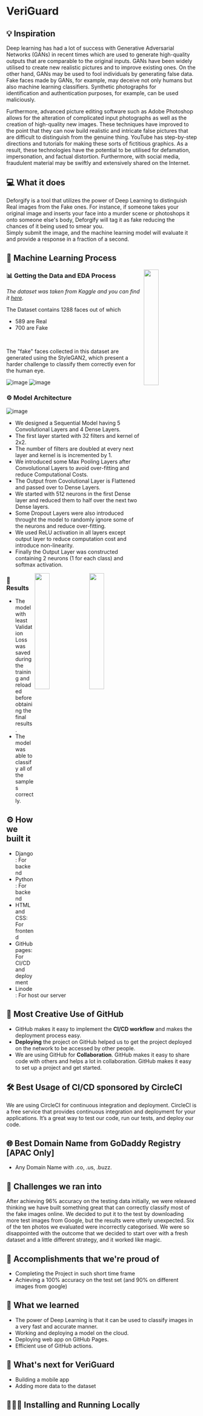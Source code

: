 # VeriGuard

## 💡 Inspiration

Deep learning has had a lot of success with Generative Adversarial Networks (GANs) in recent times which are used to generate high-quality outputs that are comparable to the original inputs. GANs have been widely utilised to create new realistic pictures and to improve existing ones. On the other hand, GANs may be used to fool individuals by generating false data. Fake faces made by GANs, for example, may deceive not only humans but also machine learning classifiers. Synthetic photographs for identification and authentication purposes, for example, can be used maliciously.

Furthermore, advanced picture editing software such as Adobe Photoshop allows for the alteration of complicated input photographs as well as the creation of high-quality new images. These techniques have improved to the point that they can now build realistic and intricate false pictures that are difficult to distinguish from the genuine thing. YouTube has step-by-step directions and tutorials for making these sorts of fictitious graphics. As a result, these technologies have the potential to be utilised for defamation, impersonation, and factual distortion. Furthermore, with social media, fraudulent material may be swiftly and extensively shared on the Internet.

## 💻 What it does

Deforgify is a tool that utilizes the power of Deep Learning to distinguish Real images from the Fake ones. For instance, if someone takes your original image and inserts your face into a murder scene or photoshops it onto someone else's body, Deforgify will tag it as fake reducing the chances of it being used to smear you. <br>
Simply submit the image, and the machine learning model will evaluate it and provide a response in a fraction of a second.

## 🤖 Machine Learning Process

<img src="https://user-images.githubusercontent.com/54859521/156918096-1516ea9b-59c4-4ab6-a774-d6e660d76a84.png" align="right"  width="28%"/>
<h3> 📊 Getting the Data and EDA Process </h3>

_The dataset was taken from Kaggle and you can find it [here](https://www.kaggle.com/hamzaboulahia/hardfakevsrealfaces)._ <br>

The Dataset contains 1288 faces out of which

- 589 are Real
- 700 are Fake

<br>

The "fake" faces collected in this dataset are generated using the StyleGAN2, which present a harder challenge to classify them correctly even for the human eye.

![image](https://user-images.githubusercontent.com/54859521/156918357-a2c60191-24f4-4bf1-a054-fb005f397968.png)
![image](https://user-images.githubusercontent.com/54859521/156918366-6a5e35e5-7f09-4784-978a-7e7db51649a1.png)

### ⚙️ Model Architecture

![image](https://user-images.githubusercontent.com/54859521/156918839-2a2f7296-5a9b-4700-8c60-e46b5edf4e87.png)

- We designed a Sequential Model having 5 Convolutional Layers and 4 Dense Layers.
- The first layer started with 32 filters and kernel of 2x2.
- The number of filters are doubled at every next layer and kernel is is incremented by 1.
- We introduced some Max Pooling Layers after Convolutional Layers to avoid over-fitting and reduce Computational Costs.
- The Output from Covolutional Layer is Flattened and passed over to Dense Layers.
- We started with 512 neurons in the first Dense layer and reduced them to half over the next two Dense layers.
- Some Dropout Layers were also introduced throught the model to randomly ignore some of the neurons and reduce over-fitting.
- We used ReLU activation in all layers except output layer to reduce computation cost and introduce non-linearity.
- Finally the Output Layer was constructed containing 2 neurons (1 for each class) and softmax activation.

<img src="https://user-images.githubusercontent.com/54859521/156919341-7d25c3f3-122c-4560-9e3f-74021ffe76ba.png" align="right"  width="28%"/>
<img src="https://user-images.githubusercontent.com/54859521/156919363-6159ab82-7220-45ea-b181-9b70f3568ef0.png" align="right"  width="28%"/>

### 🤩 Results

- The model with least Validation Loss was saved during the training and reloaded before obtaining the final results.
- The model was able to classify all of the samples correctly.

## ⚙️ How we built it

- Django: For backend
- Python: For backend
- HTML and CSS: For frontend
- GitHub pages: For CI/CD and deployment
- Linode: For host our server

## 🤝 Most Creative Use of GitHub

- GitHub makes it easy to implement the **CI/CD workflow** and makes the deployment process easy.
- **Deploying** the project on GitHub helped us to get the project deployed on the network to be accessed by other people.
- We are using GitHub for **Collaboration**. GitHub makes it easy to share code with others and helps a lot in collaboration. GitHub makes it easy to set up a project and get started.

## 🛠 Best Usage of CI/CD sponsored by CircleCI

We are using CircleCI for continuous integration and deployment. CircleCI is a free service that provides continuous integration and deployment for your applications. It’s a great way to test our code, run our tests, and deploy our code.

## 🌐 Best Domain Name from GoDaddy Registry [APAC Only]

- Any Domain Name with .co, .us, .buzz.

## 🧠 Challenges we ran into

After achieving 96% accuracy on the testing data initially, we were releaved thinking we have built something great that can correctly classify most of the fake images online. We decided to put it to the test by downloading more test images from Google, but the results were utterly unexpected. Six of the ten photos we evaluated were incorrectly categorised. We were so disappointed with the outcome that we decided to start over with a fresh dataset and a little different strategy, and it worked like magic.

## 🏅 Accomplishments that we're proud of

- Completing the Project in such short time frame
- Achieving a 100% accuracy on the test set (and 90% on different images from google)

## 📖 What we learned

- The power of Deep Learning is that it can be used to classify images in a very fast and accurate manner.
- Working and deploying a model on the cloud.
- Deploying web app on GitHub Pages.
- Efficient use of GitHub actions.

## 🚀 What's next for VeriGuard

- Building a mobile app
- Adding more data to the dataset

## 🏃🏻‍♂️ Installing and Running Locally
